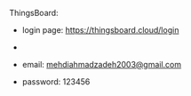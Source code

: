 ThingsBoard:

- login page: https://thingsboard.cloud/login

- 
- email: mehdiahmadzadeh2003@gmail.com
- password: 123456
